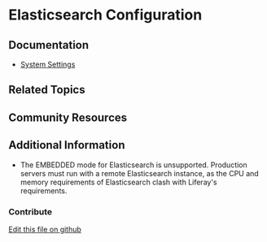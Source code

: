# Elasticsearch Configuration

## Documentation

* [System Settings](https://learn.liferay.com/dxp/7.x/en/system-administration/system_settings.html)

## Related Topics


## Community Resources

## Additional Information

* The EMBEDDED mode for Elasticsearch is unsupported. Production servers must run with a remote Elasticsearch instance, as the CPU and memory requirements of Elasticsearch clash with Liferay's requirements.


### Contribute

[Edit this file on github](https://github.com/olafk/controlpanel-documentation-docs/blob/master/md/73en/com_liferay_configuration_admin_web_portlet_SystemSettingsPortlet/com.liferay.portal.search.elasticsearch6.configuration.ElasticsearchConfiguration.md)
